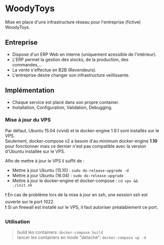 # WoodyToys
Mise en place d'une infrastructure réseau pour l'entreprise (fictive) WoodyToys.

## Entreprise
- Dispose d'un ERP Web en interne (uniquement acessible de l'intérieur).
- L'ERP permet la gestion des stocks, de la production, des commandes,...
- La vente s'effectue en B2B (Revendeurs).
- L'entreprise désire changer son infrastructure veillissante.

## Implémentation
- Chaque service est placé dans son propre container.
- Installation, Configuration, Validation, Debugging.

### Mise à jour du VPS
Par défaut, Ubuntu 15.04 (vivid) et le docker-engine 1.9.1 sont installés sur le VPS.    
Seulement, docker-compose v2 a besoin d'au minimum docker-engine **1.10** pour fonctionner mais ce dernier n'est pas compatible avec la version d'Ubuntu installée sur le VPS.

Afin de mettre à jour le VPS il suffit de :    

- Mettre à jour Ubuntu (15.10) : `sudo do-release-upgrade -d`
- Mettre à jour Ubuntu (16.04) : `sudo do-release-upgrade`        
- Mettre à jour le docker-engine et docker-compose : `cd vps && ./init.sh`

:exclamation: En cas de problème lors de la mise à jour en ssh, une session ssh est ouverte sur le port 1022.     
:exclamation: Si un firewall est installé sur le VPS, il faut autoriser préalablement ce port.
### Utilisation

> build les containers: `docker-compose build`     
> lancer les containers en mode "détaché": `docker-compose up -d`
